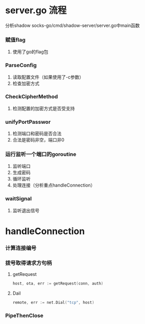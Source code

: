 # server.go 流程

分析shadow socks-go/cmd/shadow-server/server.go中main函数

### 赋值flag 

1. 使用了go的flag包

### ParseConfig

1. 读取配置文件（如果使用了-c参数）
2. 检查加密方式

### CheckCipherMethod

1. 检测配置的加密方式是否受支持

### unifyPortPasswor

1. 检测端口和密码是否合法
2. 合法是密码非空，端口非0

### 运行监听一个端口的goroutine

1. 监听端口
2. 生成密码
3. 循环监听
4. 处理连接（分析重点handleConnection）

### waitSignal

1. 监听退出信号

# handleConnection

### 计算连接编号

### 拨号取得请求方句柄

1. getRequest

   ```go
   host, ota, err := getRequest(conn, auth)
   ```

2. Dail

   ```go
   remote, err := net.Dial("tcp", host)
   ```

### PipeThenClose